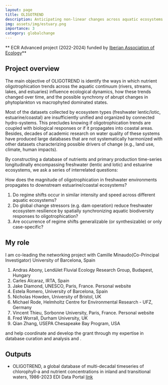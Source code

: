 ```yaml
---
layout: page
title: OLIGOTREND
description: Anticipating non-linear changes across aquatic ecosystems in response to oligotrophication trends
img: assets/img/estuary.png
importance: 3
category: globalchange
---
```


** ECR Advanced project (2022-2024) funded by [Iberian Association of Ecology](https://www.sibecol.org)**

## Project overview
The main objective of OLIGOTREND is identify the ways in which nutrient oligotrophication trends across the aquatic continuum (rivers, streams, lakes, and estuaries) influence ecological dynamics, how these trends changed over time, and the possible synchrony of abrupt changes in phytoplankton vs macrophyted dominated states.

Most of the datasets collected by ecosystem types (freshwater lentic/lotic, estuarine/coastal) are insufficiently unified and organized by connected hydro-systems. This precludes knowing if oligotrophication trends are coupled with biological responses or if it propagates into coastal areas. Besides, decades of academic research on water quality of these systems have produced large databases that are not systematically harmonized with other datasets characterizing possible drivers of change (e.g., land use, climate, human impacts).

By constructing a database of nutrients and primary production time-series longitudinally encompassing freshwater (lentic and lotic) and estuarine ecosystems, we ask a series of interrelated questions:

How does the magnitude of oligotrophication in freshwater environments propagates to downstream estuarine/coastal ecosystems?
1. Do regime shifts occur in similar intensity and speed across different aquatic ecosystems?
2. Do global change stressors (e.g. dam operation) reduce freshwater ecosystem resilience by spatially synchronizing aquatic biodiversity responses to oligotrophication?
3. Are occurrence of regime shifts generalizable (or synthesizable) or only case-specific?

## My role
I am co-leading the networking project with Camille Minaudo(Co-Principal Investigator) University of Barcelona, Spain

1. Andras Abony, Lendület Fluvial Ecology Research Group, Budapest, Hungary
2. Carles Alcaraz, IRTA, Spain
3. Jake Diamond, UNESCO, Paris, France. Personal website
4. Estela Romero, University of Barcelona, Spain
5. Nicholas Howden, University of Bristol, UK
6. Michael Rode, Helmholtz Centre for Environmental Research - UFZ, Germany
7. Vincent Thieu, Sorbonne University, Paris, France. Personal website
8. Fred Worrall, Durham University, UK
9. Qian Zhang, USEPA Chesapeake Bay Program, USA

and help coordinate and develop the grant through my expertise in database curation and analysis and .

## Outputs
- OLIGOTREND, a global database of multi-decadal timeseries of chlorophyll-a and nutrient concentrations in inland and transitional waters, 1986-2023 EDI Data Portal [link](https://portal.edirepository.org/nis/mapbrowse?scope=edi&identifier=1778)





